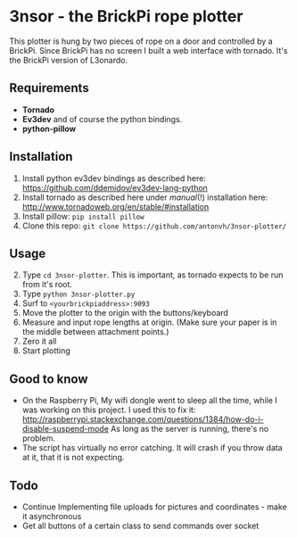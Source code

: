 # 3nsor - the BrickPi rope plotter #

This plotter is hung by two pieces of rope on a door and controlled by a BrickPi. Since BrickPi has no screen I built
a web interface with tornado. It's the BrickPi version of L3onardo.


## Requirements ##
- **Tornado**
- **Ev3dev** and of course the python bindings.
- **python-pillow**

## Installation ##

1. Install python ev3dev bindings as described here: https://github.com/ddemidov/ev3dev-lang-python
2. Install tornado as described here under *manual*(!) installation here: http://www.tornadoweb.org/en/stable/#installation
2. Install pillow: `pip install pillow`
2. Clone this repo: `git clone https://github.com/antonvh/3nsor-plotter/`

## Usage ##

2. Type `cd 3nsor-plotter`. This is important, as tornado expects to be run from it's root.
2. Type `python 3nsor-plotter.py`
3. Surf to `<yourbrickpiaddress>:9093`
4. Move the plotter to the origin with the buttons/keyboard
4. Measure and input rope lengths at origin. (Make sure your paper is in the middle between attachment points.)
5. Zero it all
6. Start plotting

## Good to know ##
- On the Raspberry Pi, My wifi dongle went to sleep all the time, while I was working on this project. I used this to fix it: http://raspberrypi.stackexchange.com/questions/1384/how-do-i-disable-suspend-mode
As long as the server is running, there's no problem.
- The script has virtually no error catching. It will crash if you throw data at it, that it is not expecting.


## Todo ##
- Continue Implementing file uploads for pictures and coordinates - make it asynchronous
- Get all buttons of a certain class to send commands over socket
